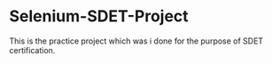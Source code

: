 # Selenium-SDET-Project
This is the practice project which was i done for the purpose of SDET certification.
